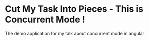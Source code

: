 # Cut My Task Into Pieces - This is Concurrent Mode !

The demo application for my talk about concurrent mode in angular
